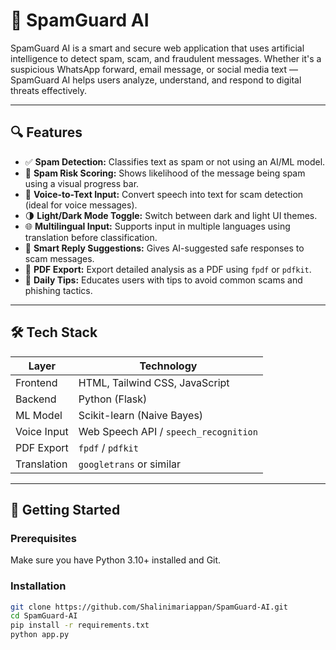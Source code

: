 # 🚨 SpamGuard AI

SpamGuard AI is a smart and secure web application that uses artificial intelligence to detect spam, scam, and fraudulent messages. Whether it's a suspicious WhatsApp forward, email message, or social media text — SpamGuard AI helps users analyze, understand, and respond to digital threats effectively.

---

## 🔍 Features

- ✅ **Spam Detection:** Classifies text as spam or not using an AI/ML model.
- 🎯 **Spam Risk Scoring:** Shows likelihood of the message being spam using a visual progress bar.
- 🎤 **Voice-to-Text Input:** Convert speech into text for scam detection (ideal for voice messages).
- 🌗 **Light/Dark Mode Toggle:** Switch between dark and light UI themes.
- 🌐 **Multilingual Input:** Supports input in multiple languages using translation before classification.
- 💬 **Smart Reply Suggestions:** Gives AI-suggested safe responses to scam messages.
- 📄 **PDF Export:** Export detailed analysis as a PDF using `fpdf` or `pdfkit`.
- 🧠 **Daily Tips:** Educates users with tips to avoid common scams and phishing tactics.

---

## 🛠 Tech Stack

| Layer           | Technology                      |
|----------------|----------------------------------|
| Frontend        | HTML, Tailwind CSS, JavaScript   |
| Backend         | Python (Flask)                   |
| ML Model        | Scikit-learn (Naive Bayes)       |
| Voice Input     | Web Speech API / `speech_recognition` |
| PDF Export      | `fpdf` / `pdfkit`                |
| Translation     | `googletrans` or similar         |

---

## 🚀 Getting Started

### Prerequisites

Make sure you have Python 3.10+ installed and Git.

### Installation

```bash
git clone https://github.com/Shalinimariappan/SpamGuard-AI.git
cd SpamGuard-AI
pip install -r requirements.txt
python app.py
